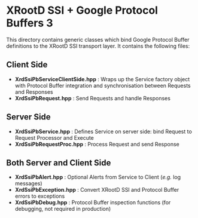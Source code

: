 # XRootD SSI + Google Protocol Buffers 3

This directory contains generic classes which bind Google Protocol Buffer definitions to the
XRootD SSI transport layer. It contains the following files:

## Client Side

* **XrdSsiPbServiceClientSide.hpp** : Wraps up the Service factory object with Protocol Buffer integration
  and synchronisation between Requests and Responses
* **XrdSsiPbRequest.hpp** : Send Requests and handle Responses

## Server Side

* **XrdSsiPbService.hpp** : Defines Service on server side: bind Request to Request Processor and Execute
* **XrdSsiPbRequestProc.hpp** : Process Request and send Response

## Both Server and Client Side

* **XrdSsiPbAlert.hpp** : Optional Alerts from Service to Client (_e.g._ log messages) 
* **XrdSsiPbException.hpp** : Convert XRootD SSI and Protocol Buffer errors to exceptions
* **XrdSsiPbDebug.hpp** : Protocol Buffer inspection functions (for debugging, not required in production)

